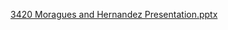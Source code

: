 [3420 Moragues and Hernandez Presentation.pptx](https://github.com/rmoragues/MDWProject/files/233481/3420.Moragues.and.Hernandez.Presentation.pptx)

